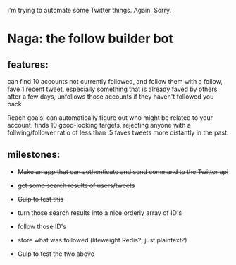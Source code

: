 I'm trying to automate some Twitter things. Again. Sorry.
# Naga: the follow builder bot

## features:
can find 10 accounts not currently followed, and follow them
with a follow, fave 1 recent tweet, especially something that is already faved by others
after a few days, unfollows those accounts if they haven't followed you back

Reach goals:
can automatically figure out who might be related to your account.
finds 10 good-looking targets, rejecting anyone with a follwing/follower ratio of less than .5
faves tweets more distantly in the past.



## milestones:

* ~~Make an app that can authenticate and send command to the Twitter api~~

* ~~get some search results of users/tweets~~

* ~~Gulp to test this~~

* turn those search results into a nice orderly array of ID's

* follow those ID's

* store what was followed (liteweight Redis?, just plaintext?)

* Gulp to test the two above
